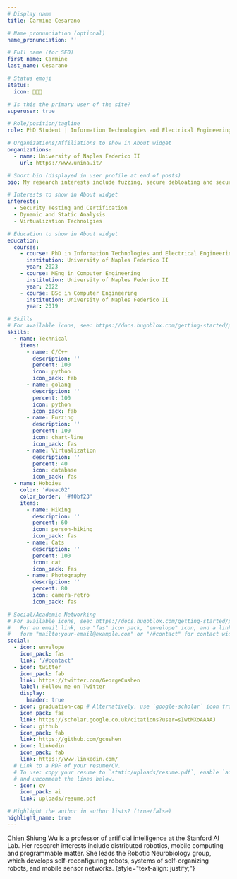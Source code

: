 ```yaml
---
# Display name
title: Carmine Cesarano

# Name pronunciation (optional)
name_pronunciation: ''

# Full name (for SEO)
first_name: Carmine
last_name: Cesarano

# Status emoji
status:
  icon: 👨🏻‍💻

# Is this the primary user of the site?
superuser: true

# Role/position/tagline
role: PhD Student | Information Technologies and Electrical Engineering (ITEE)

# Organizations/Affiliations to show in About widget
organizations:
  - name: University of Naples Federico II
    url: https://www.unina.it/

# Short bio (displayed in user profile at end of posts)
bio: My research interests include fuzzing, secure debloating and secure configurations. 

# Interests to show in About widget
interests:
  - Security Testing and Certification
  - Dynamic and Static Analysis 
  - Virtualization Technolgies

# Education to show in About widget
education:
  courses:
    - course: PhD in Information Technologies and Electrical Engineering
      institution: University of Naples Federico II
      year: 2023
    - course: MEng in Computer Engineering
      institution: University of Naples Federico II
      year: 2022
    - course: BSc in Computer Engineering
      institution: University of Naples Federico II
      year: 2019

# Skills
# For available icons, see: https://docs.hugoblox.com/getting-started/page-builder/#icons
skills:
  - name: Technical
    items:
      - name: C/C++
        description: ''
        percent: 100
        icon: python
        icon_pack: fab
      - name: golang
        description: ''
        percent: 100
        icon: python
        icon_pack: fab
      - name: Fuzzing
        description: ''
        percent: 100
        icon: chart-line
        icon_pack: fas
      - name: Virtualization
        description: ''
        percent: 40
        icon: database
        icon_pack: fas
  - name: Hobbies
    color: '#eeac02'
    color_border: '#f0bf23'
    items:
      - name: Hiking
        description: ''
        percent: 60
        icon: person-hiking
        icon_pack: fas
      - name: Cats
        description: ''
        percent: 100
        icon: cat
        icon_pack: fas
      - name: Photography
        description: ''
        percent: 80
        icon: camera-retro
        icon_pack: fas

# Social/Academic Networking
# For available icons, see: https://docs.hugoblox.com/getting-started/page-builder/#icons
#   For an email link, use "fas" icon pack, "envelope" icon, and a link in the
#   form "mailto:your-email@example.com" or "/#contact" for contact widget.
social:
  - icon: envelope
    icon_pack: fas
    link: '/#contact'
  - icon: twitter
    icon_pack: fab
    link: https://twitter.com/GeorgeCushen
    label: Follow me on Twitter
    display:
      header: true
  - icon: graduation-cap # Alternatively, use `google-scholar` icon from `ai` icon pack
    icon_pack: fas
    link: https://scholar.google.co.uk/citations?user=sIwtMXoAAAAJ
  - icon: github
    icon_pack: fab
    link: https://github.com/gcushen
  - icon: linkedin
    icon_pack: fab
    link: https://www.linkedin.com/
  # Link to a PDF of your resume/CV.
  # To use: copy your resume to `static/uploads/resume.pdf`, enable `ai` icons in `params.yaml`,
  # and uncomment the lines below.
  - icon: cv
    icon_pack: ai
    link: uploads/resume.pdf

# Highlight the author in author lists? (true/false)
highlight_name: true
---
```


Chien Shiung Wu is a professor of artificial intelligence at the Stanford AI Lab. Her research interests include distributed robotics, mobile computing and programmable matter. She leads the Robotic Neurobiology group, which develops self-reconfiguring robots, systems of self-organizing robots, and mobile sensor networks.
{style="text-align: justify;"}
